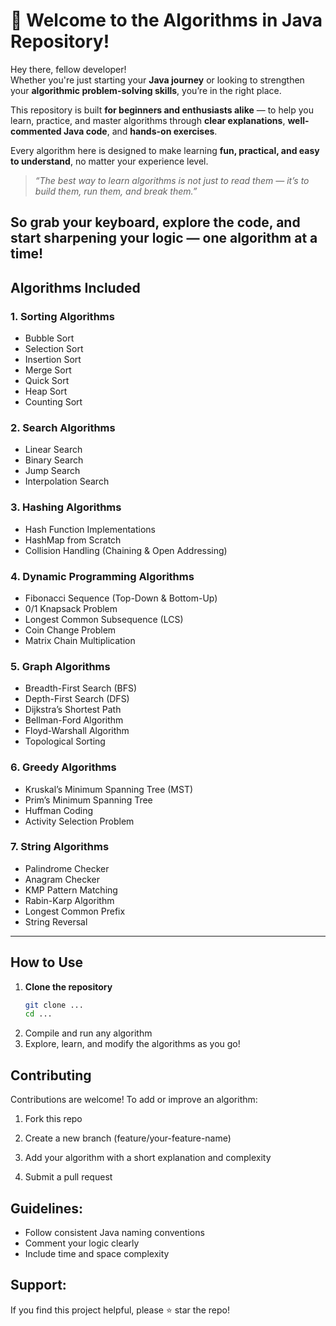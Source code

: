 # 👋 Welcome to the Algorithms in Java Repository!

Hey there, fellow developer!   
Whether you're just starting your **Java journey** or looking to strengthen your **algorithmic problem-solving skills**, you’re in the right place.  

This repository is built **for beginners and enthusiasts alike** — to help you learn, practice, and master algorithms through **clear explanations**, **well-commented Java code**, and **hands-on exercises**.  

Every algorithm here is designed to make learning **fun, practical, and easy to understand**, no matter your experience level.   

>  *“The best way to learn algorithms is not just to read them — it’s to build them, run them, and break them.”*  

 So grab your keyboard, explore the code, and start sharpening your logic — one algorithm at a time!   
---

##  Algorithms Included

### 1.  Sorting Algorithms
- Bubble Sort  
- Selection Sort  
- Insertion Sort  
- Merge Sort  
- Quick Sort  
- Heap Sort  
- Counting Sort  

### 2.  Search Algorithms
- Linear Search  
- Binary Search  
- Jump Search  
- Interpolation Search  

### 3. Hashing Algorithms
- Hash Function Implementations  
- HashMap from Scratch  
- Collision Handling (Chaining & Open Addressing)  

### 4. Dynamic Programming Algorithms
- Fibonacci Sequence (Top-Down & Bottom-Up)  
- 0/1 Knapsack Problem  
- Longest Common Subsequence (LCS)  
- Coin Change Problem  
- Matrix Chain Multiplication  

### 5. Graph Algorithms
- Breadth-First Search (BFS)  
- Depth-First Search (DFS)  
- Dijkstra’s Shortest Path  
- Bellman-Ford Algorithm  
- Floyd-Warshall Algorithm  
- Topological Sorting  

### 6. Greedy Algorithms
- Kruskal’s Minimum Spanning Tree (MST)  
- Prim’s Minimum Spanning Tree  
- Huffman Coding  
- Activity Selection Problem  

### 7. String Algorithms
- Palindrome Checker  
- Anagram Checker  
- KMP Pattern Matching  
- Rabin-Karp Algorithm  
- Longest Common Prefix  
- String Reversal  

---

##  How to Use

1. **Clone the repository**
   ```bash
   git clone ...
   cd ...

2. Compile and run any algorithm
3. Explore, learn, and modify the algorithms as you go!

 ## Contributing ##

Contributions are welcome!
To add or improve an algorithm:

1. Fork this repo

2. Create a new branch (feature/your-feature-name)

3. Add your algorithm with a short explanation and complexity

4. Submit a pull request

## Guidelines: ##
  - Follow consistent Java naming conventions
  - Comment your logic clearly
  - Include time and space complexity

 ## Support: ##

If you find this project helpful, please ⭐ star the repo!